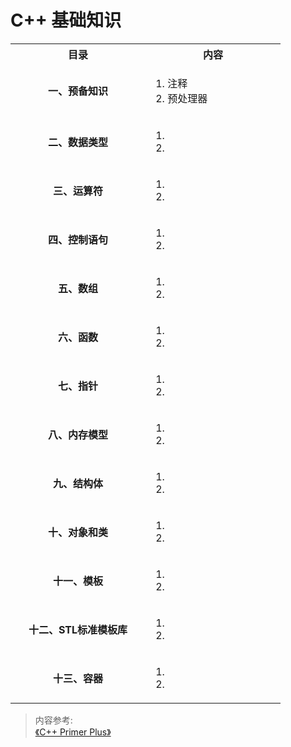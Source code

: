 # C++ 基础知识

<table>
  <tr>
    <th width="200">目录</th>
    <th width="200">内容</th>
    
  </tr>
  <tr>
  <td align="center"><b>一、预备知识</b></td>
  <td><ol><li>注释</li><li>预处理器</li>
    </ol></td>
    
  </tr>
  
  <tr>
  <td align="center"><b>二、数据类型</b></td>
     <td><ol><li></li><li></li>
    </ol></td>
  </tr>
  
  <tr>
  <td align="center"><b>三、运算符</b></td>
     <td><ol><li></li><li></li>
    </ol></td>
  </tr>
  
   <tr>
  <td align="center"><b>四、控制语句</b></td>
     <td><ol><li></li><li></li>
    </ol></td>
  </tr>
  
   <tr>
     <td align="center"><b>五、数组</b></td>
     <td><ol><li></li><li></li>
    </ol></td>
  </tr>
 
 <tr>
  <td align="center"><b>六、函数</b></td>
     <td><ol><li></li><li></li>
    </ol></td>
  </tr>

 <tr>
  <td align="center"><b>七、指针</b></td>
  <td><ol><li></li><li></li>
    </ol></td>
  </tr>
 
 <tr>
  <td align="center"><b>八、内存模型</b></td>
  <td><ol><li></li><li></li>
    </ol></td>
  </tr>
  
  <tr>
  <td align="center"><b>九、结构体</b></td>
  <td><ol><li></li><li></li>
    </ol></td>
  </tr>
 
  <tr>
  <td align="center"><b>十、对象和类</b></td>
  <td><ol><li></li><li></li>
    </ol></td>
  </tr>
  
  <tr>
  <td align="center"><b>十一、模板</b></td>
  <td><ol><li></li><li></li>
    </ol></td>
  </tr>
  
  <tr>
  <td align="center"><b>十二、STL标准模板库</b></td>
  <td><ol><li></li><li></li>
    </ol></td>
  </tr>
  
  <tr>
  <td align="center"><b>十三、容器</b></td>
  <td><ol><li></li><li></li>
    </ol></td>
  </tr>
  
</table>

> 内容参考:  
>[《C++ Primer Plus》](https://www.amazon.com/Primer-Plus-6th-Developers-Library/dp/0321776402)  
> 
